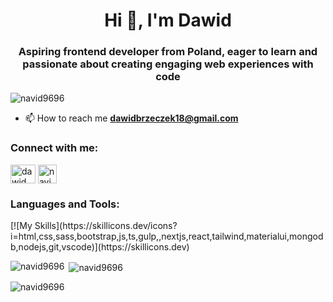 <h1 align="center">Hi 👋, I'm Dawid</h1>
<h3 align="center">Aspiring frontend developer from Poland, eager to learn and passionate about creating engaging web experiences with code</h3>

<p align="left"> <img src="https://komarev.com/ghpvc/?username=navid9696&label=Profile%20views&color=0e75b6&style=flat" alt="navid9696" /> </p>

- 📫 How to reach me **dawidbrzeczek18@gmail.com**

<h3 align="left">Connect with me:</h3>
<p align="left">
<a href="https://fb.com/dawid.brzeczek.5" target="blank"><img align="center" src="https://raw.githubusercontent.com/rahuldkjain/github-profile-readme-generator/master/src/images/icons/Social/facebook.svg" alt="dawid.brzeczek.5" height="30" width="40" /></a>
<a href="https://www.codewars.com/users/navid9696" target="blank"><img align="center" src="https://cloud.githubusercontent.com/assets/2475572/4743290/2dcf20cc-5a26-11e4-89fb-62b861e5b29c.png" alt="navid9696" height="30" width="30" /></a>
</p>

<h3 align="left">Languages and Tools:</h3>
[![My Skills](https://skillicons.dev/icons?i=html,css,sass,bootstrap,js,ts,gulp,,nextjs,react,tailwind,materialui,mongodb,nodejs,git,vscode)](https://skillicons.dev)

<p><img align="left" src="https://github-readme-stats.vercel.app/api/top-langs?username=navid9696&show_icons=true&locale=en&layout=compact" alt="navid9696" /></p>

<p>&nbsp;<img align="center" src="https://github-readme-stats.vercel.app/api?username=navid9696&show_icons=true&locale=en" alt="navid9696" /></p>

<p><img align="center" src="https://github-readme-streak-stats.herokuapp.com/?user=navid9696&" alt="navid9696" /></p>
